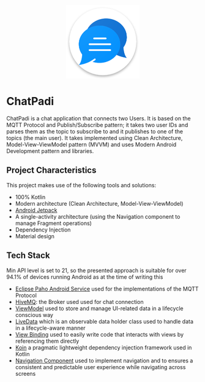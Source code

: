<p align="center">
  <img src="app_icon.png" title="App Logo">
</p>

# ChatPadi

ChatPadi is a chat application that connects two Users. It is based on the MQTT Protocol and Publish/Subscribe pattern; it takes two user IDs and parses them as the 
topic to subscribe to and it publishes to one of the topics (the main user). It takes implemented using Clean Architecture, Model-View-ViewModel pattern (MVVM) and 
uses Modern Android Development pattern and libraries.

## Project Characteristics

This project makes use of the following tools and solutions:

* 100% Kotlin
* Modern architecture (Clean Architecture, Model-View-ViewModel)
* [Android Jetpack](https://developer.android.com/jetpack)
* A single-activity architecture (using the Navigation component to manage Fragment operations)
* Dependency Injection
* Material design

## Tech Stack

Min API level is set to 21, so the presented approach is suitable for over 94.1% of devices running Android as at the time of writing this

* [Eclipse Paho Android Service](https://www.eclipse.org/paho/clients/android/) used for the implementations of the MQTT Protocol
* [HiveMQ](https://www.hivemq.com/): the Broker used used for chat connection
* [ViewModel](https://developer.android.com/topic/libraries/architecture/viewmodel) used to store and manage UI-related data in a lifecycle conscious way
* [LiveData](https://developer.android.com/topic/libraries/architecture/livedata) which is an observable data holder class used to handle data in a lifecycle-aware manner
* [View Binding](https://developer.android.com/topic/libraries/view-binding) used to easily write code that interacts with views by referencing them directly
* [Koin](https://doc.insert-koin.io/#/) a pragmatic lightweight dependency injection framework used in Kotlin
* [Navigation Component](https://developer.android.com/guide/navigation) used to implement navigation and to ensures a consistent and predictable user experience 
while navigating across screens
